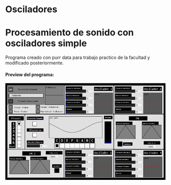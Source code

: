 # Osciladores
<h1>Procesamiento de sonido con osciladores simple</h1>
<p>Programa creado con purr data para trabajo practico de la facultad y modificado posteriormente.</p> 

<h4>Preview del programa:</h4>

<img src="https://github.com/Shinigamy19/Osciladores/blob/main/Preview.png">

